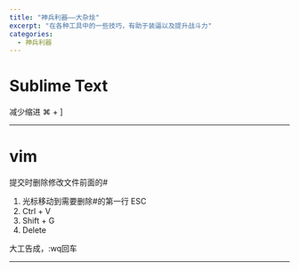 ```yaml
---
title: "神兵利器——大杂烩"
excerpt: "在各种工具中的一些技巧，有助于装逼以及提升战斗力"
categories:
  - 神兵利器
---
```


# Sublime Text
减少缩进  ⌘ + ]
- - -
# vim
提交时删除修改文件前面的#
1. 光标移动到需要删除#的第一行 ESC
2. Ctrl + V
3. Shift + G
4. Delete

大工告成，:wq回车

---
